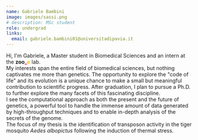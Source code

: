 ```yaml
---
name: Gabriele Bambini
image: images/sassi.png
# description: MSc student
role: undergrad
links:
  email: gabriele.bambini01@universitadipavia.it
---
```


Hi, I'm Gabriele, a Master student in Biomedical Sciences and an intern at the **zoo**<span style="color:#e30022">**_**</span><span style="color:#ffbf00">**e**</span> lab.  
My interests span the entire field of biomedical sciences, but nothing captivates me more than genetics. The opportunity to explore the "code of life" and its evolution is a unique chance to make a small but meaningful contribution to scientific progress. After graduation, I plan to pursue a Ph.D. to further explore the many facets of this fascinating discipline.  
I see the computational approach as both the present and the future of genetics, a powerful tool to handle the immense amount of data generated by high-throughput techniques and to enable in-depth analysis of the secrets of the genome.  
The focus of my thesis is the identification of transposon activity in the tiger mosquito *Aedes albopictus* following the induction of thermal stress.